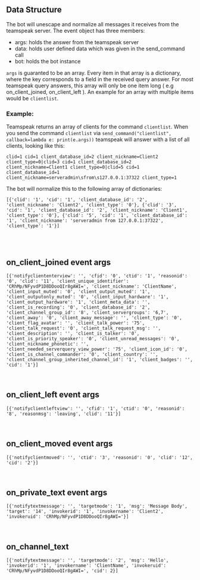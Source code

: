 ## Data Structure
The bot will unescape and normalize all messages it receives from the
teamspeak server. The event object has three members:

- args: holds the answer from the teamspeak server
- data: holds user defined data which was given in the send_command call
- bot: holds the bot instance

`args` is guaranted to be an array. Every item in that array is a dictionary, where the key corresponds to a field in the received query answer. For most teamspeak query answers, this array will only be one item long ( e.g on_client_joined, on_client_left ). An example for an array with multiple items would be `clientlist`.

### Example:

Teamspeak returns an array of clients for the command `clientlist`.  When you send the command `clientlist` via `send_command("clientlist", callback=lambda e: print(e.args))` teamspeak will answer with a list of all clients, looking like this:

```clid=1 cid=1 client_database_id=2 client_nickname=Client2 client_type=0|clid=3 cid=1 client_database_id=2 client_nickname=Client1 client_type=0|clid=5 cid=1 client_database_id=1 client_nickname=serveradmin\sfrom\s127.0.0.1:37322 client_type=1```

The bot will normalize this to the following array of dictionaries:

```[{'clid': '1', 'cid': '1', 'client_database_id': '2', 'client_nickname': 'Client2', 'client_type': '0'}, {'clid': '3', 'cid': '1', 'client_database_id': '2', 'client_nickname': 'Client1', 'client_type': '0'}, {'clid': '5', 'cid': '1', 'client_database_id': '1', 'client_nickname': 'serveradmin from 127.0.0.1:37322', 'client_type': '1'}]```

<br>
<br>  

## on_client_joined event args

```[{'notifycliententerview': '', 'cfid': '0', 'ctid': '1', 'reasonid': '0', 'clid': '11', 'client_unique_identifier': 'CRhMp/NFyvdP1D8DDooQIr8gAWI=', 'client_nickname': 'ClientName', 'client_input_muted': '0', 'client_output_muted': '1', 'client_outputonly_muted': '0', 'client_input_hardware': '1', 'client_output_hardware': '1', 'client_meta_data': '', 'client_is_recording': '0', 'client_database_id': '2', 'client_channel_group_id': '8', 'client_servergroups': '6,7', 'client_away': '0', 'client_away_message': '', 'client_type': '0', 'client_flag_avatar': '', 'client_talk_power': '75', 'client_talk_request': '0', 'client_talk_request_msg': '', 'client_description': '', 'client_is_talker': '0', 'client_is_priority_speaker': '0', 'client_unread_messages': '0', 'client_nickname_phonetic': '', 'client_needed_serverquery_view_power': '75', 'client_icon_id': '0', 'client_is_channel_commander': '0', 'client_country': '', 'client_channel_group_inherited_channel_id': '1', 'client_badges': '', 'cid': '1'}]```

<br>

## on_client_left event args

```[{'notifyclientleftview': '', 'cfid': '1', 'ctid': '0', 'reasonid': '8', 'reasonmsg': 'leaving', 'clid': '11'}]```

<br>

## on_client_moved event args

```[{'notifyclientmoved': '', 'ctid': '3', 'reasonid': '0', 'clid': '12', 'cid': '2'}]```

<br>

## on_private_text event args

```[{'notifytextmessage': '', 'targetmode': '1', 'msg': 'Message Body', 'target': '14', 'invokerid': '1', 'invokername': 'Client2', 'invokeruid': 'CRhMp/NFyvdP1D8DDooQIr8gAWI='}]```

<br>

## on_channel_text
```[{'notifytextmessage': '', 'targetmode': '2', 'msg': 'Hello', 'invokerid': '1', 'invokername': 'ClientName', 'invokeruid': 'CRhMp/NFyvdP1D8DDooQIr8gAWI=', 'cid': 2}]```